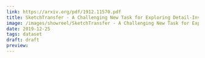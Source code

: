 ```yaml
---
link: https://arxiv.org/pdf/1912.11570.pdf
title: SketchTransfer - A Challenging New Task for Exploring Detail-Invariance and the Abstractions Learned by Deep Networks
image: /images/showreel/SketchTransfer - A Challenging New Task for Exploring Detail-Invariance and the Abstractions Learned by Deep Networks.jpg
date: 2019-12-25
tags: dataset
draft: draft
preview:
---
```



